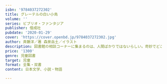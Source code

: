 ```yaml
---
isbn: '9784037272302'
title: グレーテルの白い小鳥
volume: ''
series: ビブリオ・ファンタジア
publisher: 偕成社
pubdate: '2020-01-29'
cover: 'https://cover.openbd.jp/9784037272302.jpg'
author: 斉藤洋／著 森泉岳土／イラスト
description: 図書館の相談コーナーに集まるのは、人間ばかりではないらしい。奇妙でどこか切ない斉藤洋の奇譚集、第3弾。
price: '1300'
genre: 児童図書
target: 児童
format: 全集・双書
content: 日本文学、小説・物語

---
```

